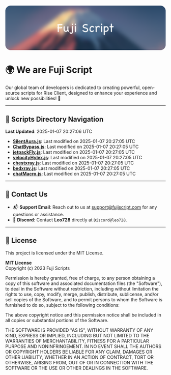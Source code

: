 ![Banner](.github/b.webp)

# 🌍 **We are Fuji Script**

Our global team of developers is dedicated to creating powerful, open-source scripts for Rise Client, designed to enhance your experience and unlock new possibilities! 🌟

---
<!-- SCRIPTS_NAVIGATION_START -->
## 📂 **Scripts Directory Navigation**

**Last Updated**: 2025-01-07 20:27:06 UTC

- **[SilentAura.js](scripts/SilentAura.js)**: Last modified on 2025-01-07 20:27:05 UTC
- **[ChatBypass.js](scripts/ChatBypass.js)**: Last modified on 2025-01-07 20:27:05 UTC
- **[jetpackFly.js](scripts/jetpackFly.js)**: Last modified on 2025-01-07 20:27:05 UTC
- **[velocityHylex.js](scripts/velocityHylex.js)**: Last modified on 2025-01-07 20:27:05 UTC
- **[chestxray.js](scripts/chestxray.js)**: Last modified on 2025-01-07 20:27:05 UTC
- **[bedxray.js](scripts/bedxray.js)**: Last modified on 2025-01-07 20:27:05 UTC
- **[chatMacro.js](scripts/chatMacro.js)**: Last modified on 2025-01-07 20:27:05 UTC

<!-- SCRIPTS_NAVIGATION_END -->

---

## 💬 **Contact Us**  
- 📬 **Support Email**: Reach out to us at [support@fujiscript.com](mailto:support@fujiscript.com) for any questions or assistance.  
- 💬 **Discord**: Contact **Leo728** directly at `Discord@leo728`.

---

## 📜 **License**

This project is licensed under the MIT License.  

**MIT License**  
Copyright (c) 2023 Fuji Scripts  

Permission is hereby granted, free of charge, to any person obtaining a copy of this software and associated documentation files (the "Software"), to deal in the Software without restriction, including without limitation the rights to use, copy, modify, merge, publish, distribute, sublicense, and/or sell copies of the Software, and to permit persons to whom the Software is furnished to do so, subject to the following conditions:  

The above copyright notice and this permission notice shall be included in all copies or substantial portions of the Software.  

THE SOFTWARE IS PROVIDED "AS IS", WITHOUT WARRANTY OF ANY KIND, EXPRESS OR IMPLIED, INCLUDING BUT NOT LIMITED TO THE WARRANTIES OF MERCHANTABILITY, FITNESS FOR A PARTICULAR PURPOSE AND NONINFRINGEMENT. IN NO EVENT SHALL THE AUTHORS OR COPYRIGHT HOLDERS BE LIABLE FOR ANY CLAIM, DAMAGES OR OTHER LIABILITY, WHETHER IN AN ACTION OF CONTRACT, TORT OR OTHERWISE, ARISING FROM, OUT OF OR IN CONNECTION WITH THE SOFTWARE OR THE USE OR OTHER DEALINGS IN THE SOFTWARE.  
